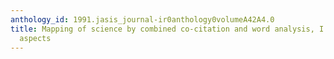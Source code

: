 ```yaml
---
anthology_id: 1991.jasis_journal-ir0anthology0volumeA42A4.0
title: Mapping of science by combined co-citation and word analysis, I. Structural
  aspects
---
```

